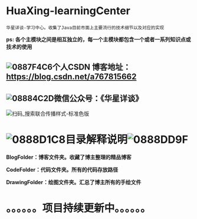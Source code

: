 # HuaXing-learningCenter
    华星详谈-学习中心。收集了Java目前市面上主要流行的技术细节以及对应的实现
**ps: 各个主模块之间是相互独立的，每一个主模块都包含一个或者一系列知识点或技术的使用**

## ![0887F4C6](https://user-images.githubusercontent.com/47840272/156909595-cea44278-4691-4265-9f12-71b02a3df9d3.png)个人CSDN 博客地址：https://blog.csdn.net/a767815662

## ![08884C2D](https://user-images.githubusercontent.com/47840272/156909604-c4601f9b-72d8-4300-b2d9-42a8ddb3cf52.png)微信公众号：《华星详谈》
![扫码_搜索联合传播样式-标准色版](https://user-images.githubusercontent.com/47840272/156892817-3d553207-eaf1-45d5-96dc-3a220410c81f.png)

# ![0888D1C8](https://user-images.githubusercontent.com/47840272/156909612-ef8569f9-2ebe-4df9-b847-37c554858c1a.png)目录解释说明![0888DD9F](https://user-images.githubusercontent.com/47840272/156909614-60f98731-5d19-413f-b281-798153adbfd5.png)

**BlogFolder：博客文件夹。收藏了博主整理的精品博客**

**CodeFolder：代码文件夹。所有的代码存放路径**

**DrawingFolder：绘图文件夹。汇总了博主所有的手绘文件**


# 。。。。。。项目持续更新中。。。。。。
